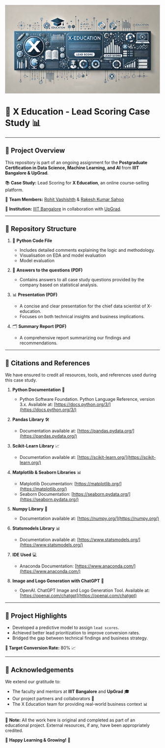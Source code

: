 ![Lead_Score](https://github.com/rakeshxp2007/Lead_Score/blob/main/Logos/X_education_Banner.png)

# 🧠 **X Education - Lead Scoring Case Study** 📊

---

## 🎯 **Project Overview**

This repository is part of an ongoing assignment for the **Postgraduate Certification in Data Science, Machine Learning, and AI** from **IIIT Bangalore & UpGrad**.  

📚 **Case Study:** Lead Scoring for **X Education**, an online course-selling platform. 

👥 **Team Members:** [Rohit Vashishth](https://www.linkedin.com/in/rohit-vashishth-2724a81b/)   & [Rakesh Kumar Sahoo](https://www.linkedin.com/in/rakeshkumarsahoo23/)

🏫 **Institution:** [IIIT Bangalore](https://www.iiitb.ac.in/) in collaboration with [UpGrad](https://www.upgrad.com/).  

---

## 📂 **Repository Structure**

1. 🐍 **Python Code File**  
   - Includes detailed comments explaining the logic and methodology.  
   - Visualisation on EDA and model evaluation
   - Model evaluation  

2. 📝 **Answers to the questions (PDF)**  
   - Contains answers to all case study questions provided by the company based on statistical analysis.  

3. 📊 **Presentation (PDF)**  
   - A concise and clear presentation for the chief data scientist of X-education.  
   - Focuses on both technical insights and business implications.  

4. 🗂️ **Summary Report (PDF)**  
   - A comprehensive report summarizing our findings and recommendations.  

---

## 📖 **Citations and References**

We have ensured to credit all resources, tools, and references used during this case study. 

1. **Python Documentation** 🐍  
   - Python Software Foundation. Python Language Reference, version 3.x. Available at: [https://docs.python.org/3/](https://docs.python.org/3/)  

2. **Pandas Library** 🛠️  
   - Documentation available at: [https://pandas.pydata.org/](https://pandas.pydata.org/)  

3. **Scikit-Learn Library** 📈  
   - Documentation available at: [https://scikit-learn.org/](https://scikit-learn.org/)  

4. **Matplotlib & Seaborn Libraries** 📊  
   - Matplotlib Documentation: [https://matplotlib.org/](https://matplotlib.org/)  
   - Seaborn Documentation: [https://seaborn.pydata.org/](https://seaborn.pydata.org/)  

5. **Numpy Library** 🔢  
   - Documentation available at: [https://numpy.org/](https://numpy.org/)  

6. **Statsmodels Library** 📊  
   - Documentation available at: [https://www.statsmodels.org/](https://www.statsmodels.org/)  

7. **IDE Used** 💻  
   - Anaconda Documentation: [https://www.anaconda.com/](https://www.anaconda.com/)
  
8. **Image and Logo Generation with ChatGPT** 🎨  
   - OpenAI. ChatGPT Image and Logo Generation Tool. Available at: [https://openai.com/chatgpt](https://openai.com/chatgpt)

---

## 🚀 **Project Highlights**

- Developed a predictive model to assign `lead scores`.  
- Achieved better lead prioritization to improve conversion rates.  
- Bridged the gap between technical findings and business strategy.  

**🎯 Target Conversion Rate:** 80% 📈  

---

## 🤝 **Acknowledgements**

We extend our gratitude to:  
- The faculty and mentors at **IIIT Bangalore** and **UpGrad** 🎓  
- Our project partners and collaborators 🤝  
- The X Education team for providing real-world business context 📊  

---

📌 **Note:** All the work here is original and completed as part of an educational project. External resources, if any, have been appropriately credited.  

🌟 **Happy Learning & Growing!** 🚀  



